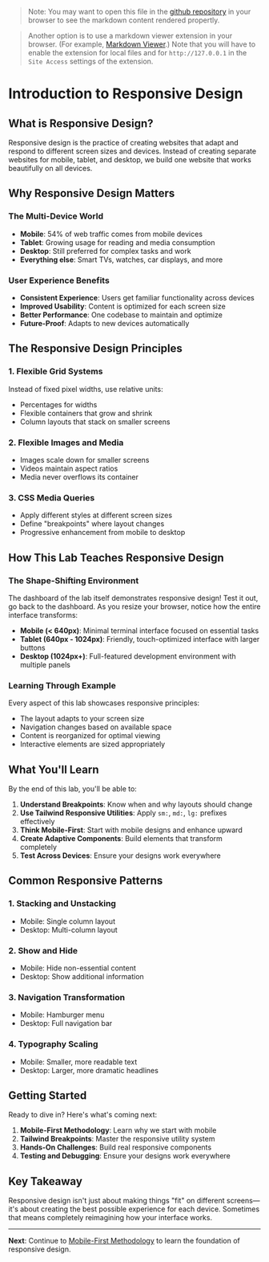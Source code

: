 > Note: You may want to open this file in the [github repository](https://github.com/rwonja/w2_css_tailwind_media_queries/blob/main/lessons/intro.md) in your browser to see the markdown content rendered propertly.

> Another option is to use a markdown viewer extension in your browser. (For example, [Markdown Viewer](https://github.com/simov/markdown-viewer).) Note that you will have to enable the extension for local files and for `http://127.0.0.1` in the `Site Access` settings of the extension.

# Introduction to Responsive Design

## What is Responsive Design?

Responsive design is the practice of creating websites that adapt and respond to different screen sizes and devices. Instead of creating separate websites for mobile, tablet, and desktop, we build one website that works beautifully on all devices.

## Why Responsive Design Matters

### The Multi-Device World
- **Mobile**: 54% of web traffic comes from mobile devices
- **Tablet**: Growing usage for reading and media consumption
- **Desktop**: Still preferred for complex tasks and work
- **Everything else**: Smart TVs, watches, car displays, and more

### User Experience Benefits
- **Consistent Experience**: Users get familiar functionality across devices
- **Improved Usability**: Content is optimized for each screen size
- **Better Performance**: One codebase to maintain and optimize
- **Future-Proof**: Adapts to new devices automatically

## The Responsive Design Principles

### 1. Flexible Grid Systems
Instead of fixed pixel widths, use relative units:
- Percentages for widths
- Flexible containers that grow and shrink
- Column layouts that stack on smaller screens

### 2. Flexible Images and Media
- Images scale down for smaller screens
- Videos maintain aspect ratios
- Media never overflows its container

### 3. CSS Media Queries
- Apply different styles at different screen sizes
- Define "breakpoints" where layout changes
- Progressive enhancement from mobile to desktop

## How This Lab Teaches Responsive Design

### The Shape-Shifting Environment
The dashboard of the lab itself demonstrates responsive design! Test it out, go back to the dashboard. As you resize your browser, notice how the entire
interface transforms:

- **Mobile (< 640px)**: Minimal terminal interface focused on essential tasks
- **Tablet (640px - 1024px)**: Friendly, touch-optimized interface with larger buttons
- **Desktop (1024px+)**: Full-featured development environment with multiple panels

### Learning Through Example
Every aspect of this lab showcases responsive principles:
- The layout adapts to your screen size
- Navigation changes based on available space
- Content is reorganized for optimal viewing
- Interactive elements are sized appropriately

## What You'll Learn

By the end of this lab, you'll be able to:

1. **Understand Breakpoints**: Know when and why layouts should change
2. **Use Tailwind Responsive Utilities**: Apply `sm:`, `md:`, `lg:` prefixes effectively
3. **Think Mobile-First**: Start with mobile designs and enhance upward
4. **Create Adaptive Components**: Build elements that transform completely
5. **Test Across Devices**: Ensure your designs work everywhere

## Common Responsive Patterns

### 1. Stacking and Unstacking
- Mobile: Single column layout
- Desktop: Multi-column layout

### 2. Show and Hide
- Mobile: Hide non-essential content
- Desktop: Show additional information

### 3. Navigation Transformation
- Mobile: Hamburger menu
- Desktop: Full navigation bar

### 4. Typography Scaling
- Mobile: Smaller, more readable text
- Desktop: Larger, more dramatic headlines

## Getting Started

Ready to dive in? Here's what's coming next:

1. **Mobile-First Methodology**: Learn why we start with mobile
2. **Tailwind Breakpoints**: Master the responsive utility system
3. **Hands-On Challenges**: Build real responsive components
4. **Testing and Debugging**: Ensure your designs work everywhere

## Key Takeaway

Responsive design isn't just about making things "fit" on different screens—it's about creating the best possible experience for each device. Sometimes that means completely reimagining how your interface works.

---

**Next**: Continue to [Mobile-First Methodology](mobile-first.md) to learn the foundation of responsive design.
